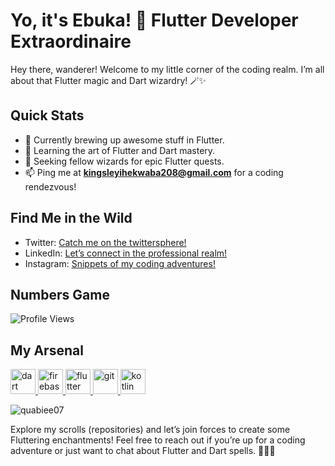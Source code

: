 # Yo, it's Ebuka! 🚀 Flutter Developer Extraordinaire

Hey there, wanderer! Welcome to my little corner of the coding realm. I’m all about that Flutter magic and Dart wizardry! 🪄✨

## Quick Stats
- 🔭 Currently brewing up awesome stuff in Flutter.
- 🌱 Learning the art of Flutter and Dart mastery.
- 👯 Seeking fellow wizards for epic Flutter quests.
- 📫 Ping me at **kingsleyihekwaba208@gmail.com** for a coding rendezvous!

## Find Me in the Wild
- Twitter: [Catch me on the twittersphere!](https://twitter.com/kwabiee011)
- LinkedIn: [Let’s connect in the professional realm!](https://linkedin.com/in/ihekwaba-chukwuebuka)
- Instagram: [Snippets of my coding adventures!](https://instagram.com/quabiee.i)

## Numbers Game
![Profile Views](https://komarev.com/ghpvc/?username=quabiee07&label=Profile%20views&color=0e75b6&style=flat)

## My Arsenal
<!-- - Android <img src="https://raw.githubusercontent.com/devicons/devicon/master/icons/android/android-original-wordmark.svg" alt="Android" width="20" height="20"/> 
- Dart <img src="https://www.vectorlogo.zone/logos/dartlang/dartlang-icon.svg" alt="Dart" width="20" height="20"/>  -->

<p align="left"><a href="https://dart.dev" target="_blank" rel="noreferrer"> <img src="https://www.vectorlogo.zone/logos/dartlang/dartlang-icon.svg" alt="dart" width="40" height="40"/> </a>  <a href="https://firebase.google.com/" target="_blank" rel="noreferrer"> <img src="https://www.vectorlogo.zone/logos/firebase/firebase-icon.svg" alt="firebase" width="40" height="40"/> </a> <a href="https://flutter.dev" target="_blank" rel="noreferrer"> <img src="https://www.vectorlogo.zone/logos/flutterio/flutterio-icon.svg" alt="flutter" width="40" height="40"/> </a> <a href="https://git-scm.com/" target="_blank" rel="noreferrer"> <img src="https://www.vectorlogo.zone/logos/git-scm/git-scm-icon.svg" alt="git" width="40" height="40"/> </a> <a href="https://kotlinlang.org" target="_blank" rel="noreferrer"> <img src="https://www.vectorlogo.zone/logos/kotlinlang/kotlinlang-icon.svg" alt="kotlin" width="40" height="40"/> </a>

<p><img align="center" src="https://github-readme-stats.vercel.app/api/top-langs?username=quabiee07&show_icons=true&locale=en&layout=compact" alt="quabiee07" /></p>


Explore my scrolls (repositories) and let’s join forces to create some Fluttering enchantments! Feel free to reach out if you’re up for a coding adventure or just want to chat about Flutter and Dart spells. 🧙‍♂️✨
